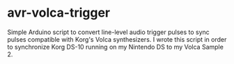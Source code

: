# avr-volca-trigger

Simple Arduino script to convert line-level audio trigger pulses to sync pulses compatible with Korg's Volca synthesizers. I wrote this script in order to synchronize Korg DS-10 running on my Nintendo DS to my Volca Sample 2.